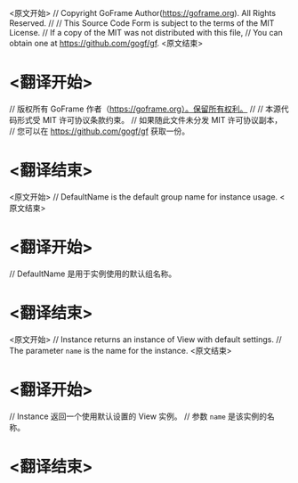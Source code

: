 
<原文开始>
// Copyright GoFrame Author(https://goframe.org). All Rights Reserved.
//
// This Source Code Form is subject to the terms of the MIT License.
// If a copy of the MIT was not distributed with this file,
// You can obtain one at https://github.com/gogf/gf.
<原文结束>

# <翻译开始>
// 版权所有 GoFrame 作者（https://goframe.org）。保留所有权利。
//
// 本源代码形式受 MIT 许可协议条款约束。
// 如果随此文件未分发 MIT 许可协议副本，
// 您可以在 https://github.com/gogf/gf 获取一份。
# <翻译结束>


<原文开始>
// DefaultName is the default group name for instance usage.
<原文结束>

# <翻译开始>
// DefaultName 是用于实例使用的默认组名称。
# <翻译结束>


<原文开始>
// Instance returns an instance of View with default settings.
// The parameter `name` is the name for the instance.
<原文结束>

# <翻译开始>
// Instance 返回一个使用默认设置的 View 实例。
// 参数 `name` 是该实例的名称。
# <翻译结束>

